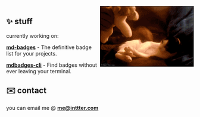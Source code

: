 <img align="right" src=".github/assets/Cat.gif" width="50%" height="50%" />

## ✨ stuff

currently working on:

<a href="https://github.com/inttter/md-badges">**md-badges**</a> - The definitive badge list for your projects.

<a href="https://github.com/inttter/mdbadges-cli">**mdbadges-cli**</a> - Find badges without ever leaving your terminal.

## ✉️ contact

you can email me @ [**me@inttter.com**](mailto:me@inttter.com)